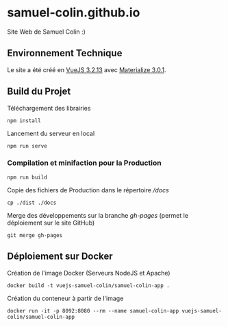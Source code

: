# samuel-colin.github.io

Site Web de Samuel Colin :)

## Environnement Technique

Le site a été créé en [VueJS 3.2.13](https://vuejs.org/) avec [Materialize 3.0.1](https://materializecss.com/).

## Build du Projet

Téléchargement des librairies
```
npm install
```
Lancement du serveur en local
```
npm run serve
```

### Compilation et minifaction pour la Production
```
npm run build
```
Copie des fichiers de Production dans le répertoire _/docs_
```
cp ./dist ./docs
```
Merge des développements sur la branche _gh-pages_ (permet le déploiement sur le site GitHub)
```
git merge gh-pages
```

## Déploiement sur Docker
Création de l'image Docker (Serveurs NodeJS et Apache)
```
docker build -t vuejs-samuel-colin/samuel-colin-app .
```
Création du conteneur à partir de l'image
```
docker run -it -p 8092:8080 --rm --name samuel-colin-app vuejs-samuel-colin/samuel-colin-app 
```